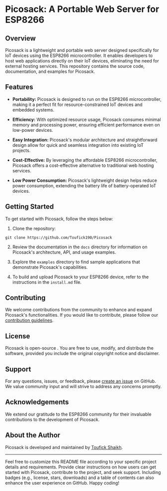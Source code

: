 # Picosack: A Portable Web Server for ESP8266



## Overview

Picosack is a lightweight and portable web server designed specifically for IoT devices using the ESP8266 microcontroller. It enables developers to host web applications directly on their IoT devices, eliminating the need for external hosting services. This repository contains the source code, documentation, and examples for Picosack.

## Features

- **Portability:** Picosack is designed to run on the ESP8266 microcontroller, making it a perfect fit for resource-constrained IoT devices and embedded systems.

- **Efficiency:** With optimized resource usage, Picosack consumes minimal memory and processing power, ensuring efficient performance even on low-power devices.

- **Easy Integration:** Picosack's modular architecture and straightforward design allow for quick and seamless integration into existing IoT projects.

- **Cost-Effective:** By leveraging the affordable ESP8266 microcontroller, Picosack offers a cost-effective alternative to traditional web hosting services.

- **Low Power Consumption:** Picosack's lightweight design helps reduce power consumption, extending the battery life of battery-operated IoT devices.

## Getting Started

To get started with Picosack, follow the steps below:

1. Clone the repository:

```
git clone https://github.com/Toufick190/Picosack
```

2. Review the documentation in the `docs` directory for information on Picosack's architecture, API, and usage examples.

3. Explore the `examples` directory to find sample applications that demonstrate Picosack's capabilities.

4. To build and upload Picosack to your ESP8266 device, refer to the instructions in the `install.md` file.

## Contributing

We welcome contributions from the community to enhance and expand Picosack's functionalities. If you would like to contribute, please follow our [contribution guidelines](CONTRIBUTING.md).

## License

Picosack is open-source . You are free to use, modify, and distribute the software, provided you include the original copyright notice and disclaimer.

## Support

For any questions, issues, or feedback, please [create an issue](https://github.com/Toufick190/Picosack) on GitHub. We value community input and will strive to address any concerns promptly.

## Acknowledgements

We extend our gratitude to the ESP8266 community for their invaluable contributions to the development of Picosack.

## About the Author

Picosack is developed and maintained by [Toufick Shaikh](https://github.com/Toufick190).

---
Feel free to customize this README file according to your specific project details and requirements. Provide clear instructions on how users can get started with Picosack, contribute to the project, and seek support. Including badges (e.g., license, stars, downloads) and a table of contents can also enhance the user experience on GitHub. Happy coding!
